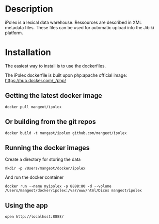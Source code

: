 Description
=============

iPolex is a lexical data warehouse. Ressources are described in XML metadata files.
These files can be used for automatic upload into the Jibiki platform.

Installation
=============

The easiest way to install is to use the dockerfiles.

The iPolex dockerfile is built upon php:apache official image: https://hub.docker.com/_/php/

Getting the latest docker image
-------------
    docker pull mangeot/ipolex

Or building from the git repos
-------------
    docker build -t mangeot/ipolex github.com/mangeot/ipolex

Running the docker images
-------------
Create a directory for storing the data

    mkdir -p /Users/mangeot/docker/ipolex

And run the docker container

    docker run --name myipolex -p 8888:80 -d --volume /Users/mangeot/docker/ipolex:/var/www/html/Dicos mangeot/ipolex

Using the app
-------------
    open http://localhost:8888/
